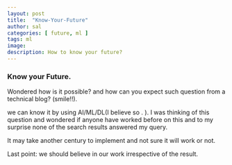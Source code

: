 ```yaml
---
layout: post
title:  "Know-Your-Future"
author: sal
categories: [ future, ml ]
tags: ml
image: 
description: How to know your future?
---
```


### Know your Future.

Wondered how is it possible? and how can you expect such question from a technical blog? (smile!!).

we can know it by using AI/ML/DL(I believe so . ). I was thinking of this question and wondered if anyone have worked before on this and to my surprise none of the search results answered my query.





It may take another century to implement and not sure it will work or not.








Last point: we should believe in our work irrespective of the result.
